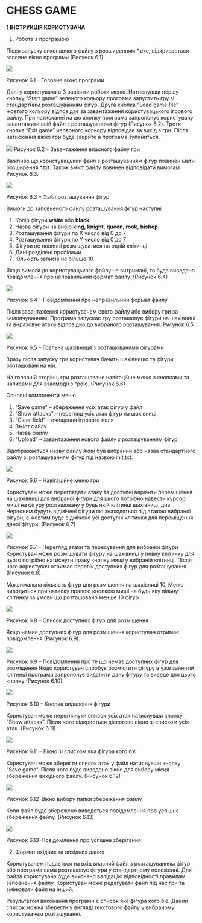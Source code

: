 ﻿# CHESS GAME
**1  ІНСТРУКЦІЯ КОРИСТУВАЧА** 

1. Робота з програмою 

Після запуску  виконавчого  файлу   з розширенням \*.exe, відкривається головне вікно програми (Рисунок 6.1). 

![](instruction/mainFrame.jpeg)

Рисунок 6.1 – Головне вікно програми 

Далі у користувача є 3 варіанти роботи меню. Натиснувши першу кнопку “Start  game”  зеленого  кольору  програма  запустить  гру  зі  стандартним розташуванням  фігур.  Друга  кнопка  “Load  game  file”  жовтого  кольору відповідає за завантаження користувацького ігрового файлу. При натисканні на цю  кнопку  програма  запропонує  користувачу  завантажити  свій  файл  з розташуванням  фігур  (Рисунок  6.2).  Третя  кнопка  “Exit  game”  червоного кольору відповідає за вихід з гри. Після натискання вікно гри буде закрите а програма зупиниться.  

![](instruction/loadfile.jpeg)
Рисунок 6.2 – Завантаження власного файлу гри 

Важливо що користувацький файл з розташуванням фігур повинен мати розширення \*.txt. Також вміст файлу повинен відповідати вимогам Рисунок 6.3. 

![](instruction/figurefile.png)

Рисунок 6.3 – Файл розташування фігур 

Вимоги до заповненого файлу розташування фігур наступні 

1. Колір фігури **white** або **black** 
1. Назва фігури на вибір **king**, **knight**, **queen**, **rook**, **bishop** 
1. Розташування фігури по X число від 0 до 7 
1. Розташування фігури по Y число від 0 до 7 
1. Фігури не повинні розміщуватися на одній клітинці 
1. Дані розділені пробілами 
1. Кількість записів не більше 10 

Якщо вимоги до користувацького файлу не витримані, то буде виведено повідомлення про неправильний формат файлу. (Рисунок 6.4) 

![](instruction/wrongformat.png)

Рисунок 6.4 – Повідомлення про неправильний формат файлу 

Після  завантаження  користувачем  свого  файлу  або  вибору  гри  за замовчуванням.  Програма  запускає  гру  розташовує  фігури  на  шахівниці  та вираховує атаки відповідно до вибраного розташування. Рисунок 6.5 

![](instruction/board.jpeg)

Рисунок 6.5 – Гральна шахівниця з розташованими фігурами 

Зразу  після  запуску  гри  користувач  бачить  шахівницю  та  фігури розташовані на ній.  

На головній сторінці гри розташоване навігаційне меню з кнопками та написами для взаємодії з грою. (Рисунок 6.6) 

Основні компоненти меню 

1. “Save game” – збереження усіх атак фігур у файл  
1. “Show attacks” – перегляд усіх атак фігур на шахівниці  
1. “Clear field” – очищення ігрового поля 
1. Вміст файлу  
1. Назва файлу 
1. “Upload” – завантаження нового файлу з розташуванням фігур 

Відображається назву файлу який був вибраний або назва стандартного файлу зі розташуванням фігур під назвою init.txt. 

![](instruction/menulist.png)

Рисунок 6.6 – Навігаційне меню гри 

Користувач може переглядати атаку та доступні варіанти переміщення на шахівниці  для  вибраної  фігури  для  цього  потрібно  навести  курсор  миші  на фігуру  розташовану  у  будь  якій  клітинці  шахівниці.  див.  Червоним  будуть відмічені фігури які знаходяться під атакою вибраної фігури, а жовтим буде відмічено усі доступні клітинки для переміщення даної фігури. (Рисунок 6.7) 

![](instruction/attackExample.jpeg)

Рисунок 6.7 – Перегляд атаки та пересування для вибраної фігури Користувач може розміщувати фігуру на шахівниці у певну клітинку для цього потрібно натиснути праву кнопку миші у вибраній клітинці. Після чого користувач отримає перелік доступних фігур для розташування (Рисунок 6.8). 

Максимальна  кількість  фігур  для  розміщення  на  шахівниці  10.  Меню виводиться при натиску правою кнопкою миші на будь яку вільну клітинку за умови що розташовано менше 10 фігур. 

![](instruction/figurelist.png)

Рисунок 6.8 – Список доступних фігур для розміщення 

Якщо  немає  доступних  фігур  для  розміщення  користувач  отримає повідомлення (Рисунок 6.9). 

![](instruction/nofigures.png)

Рисунок 6.9 – Повідомлення про те що немає доступних фігур для розміщення  Якщо  користувач  спробує  розмістити  фігуру  в  уже  зайнятій  клітинці програма  запропонує  видалити  дану  фігуру  та  виведе  для  цього  кнопку (Рисунок 6.10).  

![](instruction/removefigure.png)

Рисунок 6.10 – Кнопка видалення фігури 

Користувач  може  переглянути  список  усіх  атак  натиснувши  кнопку “Show attacks”. Після чого відкриється діалогове вікно зі списком усіх атак. (Рисунок 6.11).  

![](instruction/figureAttacks.jpeg)

Рисунок 6.11 – Вікно зі списком яка фігура кого б’є  

Користувач може зберегти список атак у файл натиснувши кнопку “Save game”. Після чого буде виведено вікно для вибору місця збереження вихідного файлу. (Рисунок 6.12) 

![](instruction/saveResult.jpeg)

Рисунок 6.12–Вікно вибору папки збереження файлу  

Коли  файл  буде  збережено  виведеться  повідомлення  про  успішне збереження файлу. (Рисунок 6.13) 

![](instruction/successMessage.png)

Рисунок 6.13–Повідомлення про успішне зберігання  

2. Формат вхідних та вихідних даних 

Користувачем подається на вхід власний файл з розташуванням фігур або програма  сама  розташовує  фігури  у  стандартному  положенні.  Для  файла користувача  буде  виконано  валідацію  відповідності  правилам  заповнення файлу. Користувач може редагувати файл під час гри та змінювати файл на інший. 

Результатом  виконання  програми  є  список  яка  фігура  кого  б’є.  Даний список можна зберегти у вигляді текстового файлу у вибраному користувачем розташуванні. 

